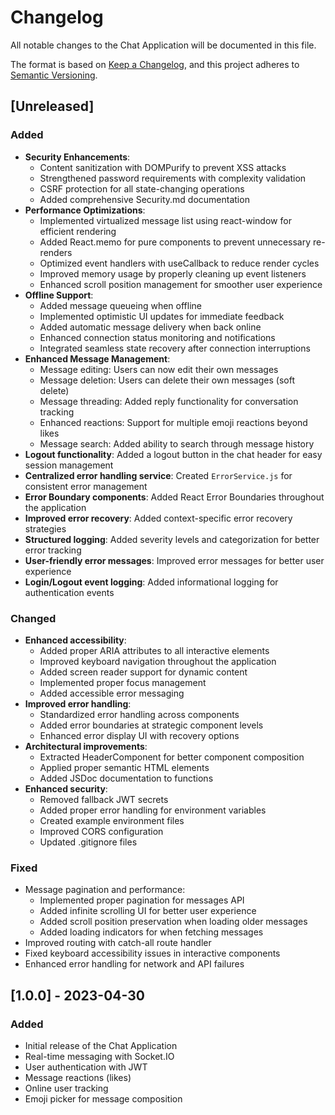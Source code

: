 # Changelog

All notable changes to the Chat Application will be documented in this file.

The format is based on [Keep a Changelog](https://keepachangelog.com/en/1.0.0/),
and this project adheres to [Semantic Versioning](https://semver.org/spec/v2.0.0.html).

## [Unreleased]

### Added
- **Security Enhancements**:
  - Content sanitization with DOMPurify to prevent XSS attacks
  - Strengthened password requirements with complexity validation
  - CSRF protection for all state-changing operations
  - Added comprehensive Security.md documentation
- **Performance Optimizations**:
  - Implemented virtualized message list using react-window for efficient rendering
  - Added React.memo for pure components to prevent unnecessary re-renders
  - Optimized event handlers with useCallback to reduce render cycles
  - Improved memory usage by properly cleaning up event listeners
  - Enhanced scroll position management for smoother user experience
- **Offline Support**:
  - Added message queueing when offline
  - Implemented optimistic UI updates for immediate feedback
  - Added automatic message delivery when back online
  - Enhanced connection status monitoring and notifications
  - Integrated seamless state recovery after connection interruptions
- **Enhanced Message Management**:
  - Message editing: Users can now edit their own messages
  - Message deletion: Users can delete their own messages (soft delete)
  - Message threading: Added reply functionality for conversation tracking
  - Enhanced reactions: Support for multiple emoji reactions beyond likes
  - Message search: Added ability to search through message history
- **Logout functionality**: Added a logout button in the chat header for easy session management
- **Centralized error handling service**: Created `ErrorService.js` for consistent error management
- **Error Boundary components**: Added React Error Boundaries throughout the application
- **Improved error recovery**: Added context-specific error recovery strategies
- **Structured logging**: Added severity levels and categorization for better error tracking
- **User-friendly error messages**: Improved error messages for better user experience
- **Login/Logout event logging**: Added informational logging for authentication events

### Changed
- **Enhanced accessibility**: 
  - Added proper ARIA attributes to all interactive elements
  - Improved keyboard navigation throughout the application
  - Added screen reader support for dynamic content
  - Implemented proper focus management
  - Added accessible error messaging
- **Improved error handling**:
  - Standardized error handling across components
  - Added error boundaries at strategic component levels
  - Enhanced error display UI with recovery options
- **Architectural improvements**:
  - Extracted HeaderComponent for better component composition
  - Applied proper semantic HTML elements
  - Added JSDoc documentation to functions
- **Enhanced security**:
  - Removed fallback JWT secrets
  - Added proper error handling for environment variables
  - Created example environment files
  - Improved CORS configuration
  - Updated .gitignore files

### Fixed
- Message pagination and performance:
  - Implemented proper pagination for messages API
  - Added infinite scrolling UI for better user experience
  - Added scroll position preservation when loading older messages
  - Added loading indicators for when fetching messages
- Improved routing with catch-all route handler
- Fixed keyboard accessibility issues in interactive components
- Enhanced error handling for network and API failures

## [1.0.0] - 2023-04-30

### Added
- Initial release of the Chat Application
- Real-time messaging with Socket.IO
- User authentication with JWT
- Message reactions (likes)
- Online user tracking
- Emoji picker for message composition

